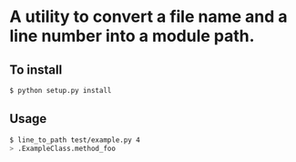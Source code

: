 # A utility to convert a file name and a line number into a module path.

## To install

```bash
$ python setup.py install
```

## Usage

```bash
$ line_to_path test/example.py 4
> .ExampleClass.method_foo
```

